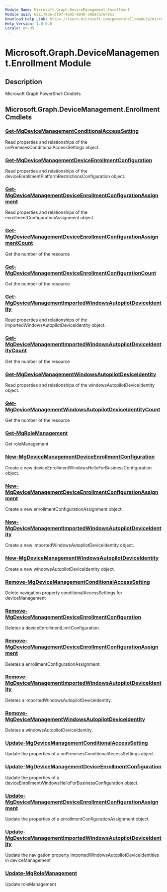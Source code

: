```yaml
---
Module Name: Microsoft.Graph.DeviceManagement.Enrollment
Module Guid: 6211780e-df97-4645-804b-39b9cb7e7951
Download Help Link: https://learn.microsoft.com/powershell/module/microsoft.graph.devicemanagement.enrollment
Help Version: 1.0.0.0
Locale: en-US
---
```


# Microsoft.Graph.DeviceManagement.Enrollment Module
## Description
Microsoft Graph PowerShell Cmdlets

## Microsoft.Graph.DeviceManagement.Enrollment Cmdlets
### [Get-MgDeviceManagementConditionalAccessSetting](Get-MgDeviceManagementConditionalAccessSetting.md)
Read properties and relationships of the onPremisesConditionalAccessSettings object.

### [Get-MgDeviceManagementDeviceEnrollmentConfiguration](Get-MgDeviceManagementDeviceEnrollmentConfiguration.md)
Read properties and relationships of the deviceEnrollmentPlatformRestrictionsConfiguration object.

### [Get-MgDeviceManagementDeviceEnrollmentConfigurationAssignment](Get-MgDeviceManagementDeviceEnrollmentConfigurationAssignment.md)
Read properties and relationships of the enrollmentConfigurationAssignment object.

### [Get-MgDeviceManagementDeviceEnrollmentConfigurationAssignmentCount](Get-MgDeviceManagementDeviceEnrollmentConfigurationAssignmentCount.md)
Get the number of the resource

### [Get-MgDeviceManagementDeviceEnrollmentConfigurationCount](Get-MgDeviceManagementDeviceEnrollmentConfigurationCount.md)
Get the number of the resource

### [Get-MgDeviceManagementImportedWindowsAutopilotDeviceIdentity](Get-MgDeviceManagementImportedWindowsAutopilotDeviceIdentity.md)
Read properties and relationships of the importedWindowsAutopilotDeviceIdentity object.

### [Get-MgDeviceManagementImportedWindowsAutopilotDeviceIdentityCount](Get-MgDeviceManagementImportedWindowsAutopilotDeviceIdentityCount.md)
Get the number of the resource

### [Get-MgDeviceManagementWindowsAutopilotDeviceIdentity](Get-MgDeviceManagementWindowsAutopilotDeviceIdentity.md)
Read properties and relationships of the windowsAutopilotDeviceIdentity object.

### [Get-MgDeviceManagementWindowsAutopilotDeviceIdentityCount](Get-MgDeviceManagementWindowsAutopilotDeviceIdentityCount.md)
Get the number of the resource

### [Get-MgRoleManagement](Get-MgRoleManagement.md)
Get roleManagement

### [New-MgDeviceManagementDeviceEnrollmentConfiguration](New-MgDeviceManagementDeviceEnrollmentConfiguration.md)
Create a new deviceEnrollmentWindowsHelloForBusinessConfiguration object.

### [New-MgDeviceManagementDeviceEnrollmentConfigurationAssignment](New-MgDeviceManagementDeviceEnrollmentConfigurationAssignment.md)
Create a new enrollmentConfigurationAssignment object.

### [New-MgDeviceManagementImportedWindowsAutopilotDeviceIdentity](New-MgDeviceManagementImportedWindowsAutopilotDeviceIdentity.md)
Create a new importedWindowsAutopilotDeviceIdentity object.

### [New-MgDeviceManagementWindowsAutopilotDeviceIdentity](New-MgDeviceManagementWindowsAutopilotDeviceIdentity.md)
Create a new windowsAutopilotDeviceIdentity object.

### [Remove-MgDeviceManagementConditionalAccessSetting](Remove-MgDeviceManagementConditionalAccessSetting.md)
Delete navigation property conditionalAccessSettings for deviceManagement

### [Remove-MgDeviceManagementDeviceEnrollmentConfiguration](Remove-MgDeviceManagementDeviceEnrollmentConfiguration.md)
Deletes a deviceEnrollmentLimitConfiguration.

### [Remove-MgDeviceManagementDeviceEnrollmentConfigurationAssignment](Remove-MgDeviceManagementDeviceEnrollmentConfigurationAssignment.md)
Deletes a enrollmentConfigurationAssignment.

### [Remove-MgDeviceManagementImportedWindowsAutopilotDeviceIdentity](Remove-MgDeviceManagementImportedWindowsAutopilotDeviceIdentity.md)
Deletes a importedWindowsAutopilotDeviceIdentity.

### [Remove-MgDeviceManagementWindowsAutopilotDeviceIdentity](Remove-MgDeviceManagementWindowsAutopilotDeviceIdentity.md)
Deletes a windowsAutopilotDeviceIdentity.

### [Update-MgDeviceManagementConditionalAccessSetting](Update-MgDeviceManagementConditionalAccessSetting.md)
Update the properties of a onPremisesConditionalAccessSettings object.

### [Update-MgDeviceManagementDeviceEnrollmentConfiguration](Update-MgDeviceManagementDeviceEnrollmentConfiguration.md)
Update the properties of a deviceEnrollmentWindowsHelloForBusinessConfiguration object.

### [Update-MgDeviceManagementDeviceEnrollmentConfigurationAssignment](Update-MgDeviceManagementDeviceEnrollmentConfigurationAssignment.md)
Update the properties of a enrollmentConfigurationAssignment object.

### [Update-MgDeviceManagementImportedWindowsAutopilotDeviceIdentity](Update-MgDeviceManagementImportedWindowsAutopilotDeviceIdentity.md)
Update the navigation property importedWindowsAutopilotDeviceIdentities in deviceManagement

### [Update-MgRoleManagement](Update-MgRoleManagement.md)
Update roleManagement

